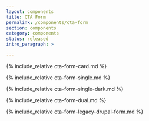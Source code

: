 ```yaml
---
layout: components
title: CTA Form
permalink: /components/cta-form
section: components
category: components
status: released
intro_paragraph: >

---
```


{% include_relative cta-form-card.md %}

{% include_relative cta-form-single.md %}

{% include_relative cta-form-single-dark.md %}

{% include_relative cta-form-dual.md %}

{% include_relative cta-form-legacy-drupal-form.md %}

